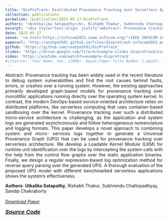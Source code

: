 ```yaml
---
title: "DisProTrack: Distributed Provenance Tracking over Serverless Applications"
collection: publications
permalink: /publication/2023-05-17-DisProTrack
authors: "<b>Utkalika Satapathy</b>, Rishabh Thakur, Subhrendu Chattopadhyay, Sandip Chakraborty"
excerpt: '<div style="text-align: justify">Abstract: Provenance tracking has been widely used in the recent literature to debug system vulnerabilities and find the root causes behind faults, errors, or crashes over a running system. However, the existing approaches primarily developed graph-based models for provenance tracking over monolithic applications running directly over the operating system kernel. In contrast, the modern DevOps-based service-oriented architecture relies on distributed platforms, like serverless computing that uses container-based sandboxing over the kernel. Provenance tracking over such a distributed micro-service architecture is challenging, as the application and system logs are generated asynchronously and follow heterogeneous nomenclature and logging formats. This paper develops a novel approach to combining system and micro- services logs together to generate a Universal Provenance Graph (UPG) that can be used for provenance tracking over serverless architecture. We develop a Loadable Kernel Module (LKM) for runtime unit identification over the logs by intercepting the system calls with the help from the control flow graphs over the static application binaries. Finally, we design a regular expression-based log optimization method for reverse query parsing over the generated UPG. A thorough evaluation of the proposed UPG model with different benchmarked serverless applications shows the system’s effectiveness.</div>'
date: 2023-05-17
venue: '<a href="https://infocom2023.ieee-infocom.org/">IEEE INFOCOM 2023</a>'
paperurl: 'http://usatpath01.github.io/files/disprotrack-infocom2023.pdf'
github: 'https://github.com/usatpath01/DisProTrack'
slides: 'https://drive.google.com/file/d/example-slides-disprotrack/view'
video: 'https://youtube.com/watch?v=example-disprotrack'
#citation: 'Your Name, You. (2009). &quot;Paper Title Number 1.&quot; <i>Journal 1</i>. 1(1).'
---
```

<div style="text-align: justify">
Abstract: Provenance tracking has been widely used in the recent literature to debug system vulnerabilities and find the root causes behind faults, errors, or crashes over a running system. However, the existing approaches primarily developed graph-based models for provenance tracking over monolithic applications running directly over the operating system kernel. In contrast, the modern DevOps-based service-oriented architecture relies on distributed platforms, like serverless computing that uses container-based sandboxing over the kernel. Provenance tracking over such a distributed micro-service architecture is challenging, as the application and system logs are generated asynchronously and follow heterogeneous nomenclature and logging formats. This paper develops a novel approach to combining system and micro- services logs together to generate a Universal Provenance Graph (UPG) that can be used for provenance tracking over serverless architecture. We develop a Loadable Kernel Module (LKM) for runtime unit identification over the logs by intercepting the system calls with the help from the control flow graphs over the static application binaries. Finally, we design a regular expression-based log optimization method for reverse query parsing over the generated UPG. A thorough evaluation of the proposed UPG model with different benchmarked serverless applications shows the system’s effectiveness.
</div>

<b>Authors</b>: <b>Utkalika Satapathy</b>, Rishabh Thakur, Subhrendu Chattopadhyay, Sandip Chakraborty 
<br><br>
<a href="http://usatpath01.github.io/files/disprotrack-infocom2023.pdf" target=_blank><i class="fas fa-file-download"> Download Paper</i></a>

<a href="https://github.com/usatpath01/DisProTrack" target=_blank><i class="fab fa-github-square" style="font-size:18px"> <b>Source Code</b></i></a>
<!--Recommended citation: Your Name, You. (2009). "Paper Title Number 1." <i>Journal 1</i>. 1(1).-->